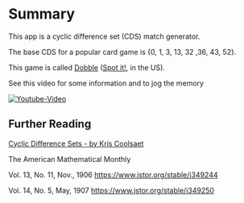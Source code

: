 # Summary

This app is a cyclic difference set (CDS) match generator.

The base CDS for a popular card game is {0, 1, 3, 13, 32 ,36, 43, 52}.

This game is called [Dobble](https://www.dobblegame.com/en/homepage/) ([Spot it!](https://www.spotitgame.com/), in the US).

See this video for some information and to jog the memory

[![Youtube-Video](https://img.youtube.com/vi/VTDKqW_GLkw/0.jpg)](https://youtu.be/VTDKqW_GLkw?t=891)

## Further Reading
[Cyclic Difference Sets - by Kris Coolsaet](http://www.inference.org.uk/cds/)

The American Mathematical Monthly

Vol. 13, No. 11, Nov., 1906 https://www.jstor.org/stable/i349244

Vol. 14, No. 5, May, 1907 https://www.jstor.org/stable/i349250
